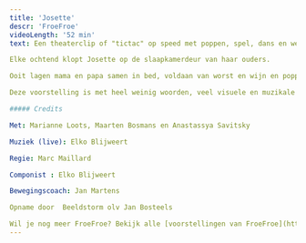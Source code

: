 ```yaml
---
title: 'Josette'
descr: 'FroeFroe'
videoLength: '52 min'
text: Een theaterclip of "tictac" op speed met poppen, spel, dans en weinig woorden. In zijn wereldvermaarde absurdistische stijl pende Ionesco ooit “4 verhalen voor Josette” neer. Ionesco zou deze voorstelling de max vinden, grappig absurd en schoon. Een voorstelling voor jong en oud. Volgens Ruy Vidal de ideale stimulans om kinderen te wapenen tegen al het boerenbedrog, misleidende valstrikken en geheimhoudingen in naam van het gezond verstand!

Elke ochtend klopt Josette op de slaapkamerdeur van haar ouders.

Ooit lagen mama en papa samen in bed, voldaan van worst en wijn en poppenkastbezoek. Nu niet meer. Papa en Mama wonen elk in hun huis en Josette in allebei. Over Josette die keigraag danseres wil worden, over soep maken, autorijden, varkens en vooral poezen, maar ook over mama die prachtige versjes verzint en papa die een babysit wil.

Deze voorstelling is met heel weinig woorden, veel visuele en muzikale drive gemaakt om jonge toeschouwers vanuit heel de wereld te kunnen boeien. Voor groot en klein publiek vanaf 4 jaar.

##### Credits

Met: Marianne Loots, Maarten Bosmans en Anastassya Savitsky

Muziek (live): Elko Blijweert  

Regie: Marc Maillard  

Componist : Elko Blijweert  

Bewegingscoach: Jan Martens

Opname door  Beeldstorm olv Jan Bosteels

Wil je nog meer FroeFroe? Bekijk alle [voorstellingen van FroeFroe](https://vimeopro.com/janbosteels/theater-froe-froe)
---
```

